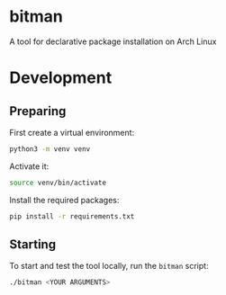 # bitman
A tool for declarative package installation on Arch Linux

# Development

## Preparing
First create a virtual environment:
``` sh
python3 -m venv venv
```

Activate it:
``` sh
source venv/bin/activate
```

Install the required packages:
``` sh
pip install -r requirements.txt
```

## Starting
To start and test the tool locally, run the `bitman` script:

``` sh
./bitman <YOUR ARGUMENTS>
```
